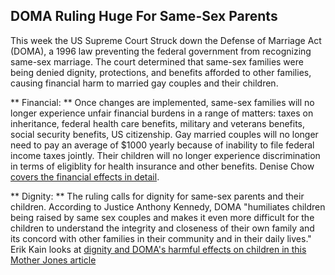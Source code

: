
## DOMA Ruling Huge For Same-Sex Parents

This week the US Supreme Court Struck down the Defense of Marriage Act (DOMA), a 1996 law preventing the federal government from recognizing same-sex marriage.  The court determined that same-sex families were being denied dignity, protections, and benefits afforded to other families, causing financial harm to married gay couples and their children.

** Financial: ** Once changes are implemented, same-sex families will no longer experience unfair financial burdens in a range of matters: taxes on inheritance, federal health care benefits, military and veterans benefits, social security benefits, US citizenship. Gay married couples will no longer need to pay an average of $1000 yearly because of inability to file federal income taxes jointly. Their children will no longer experience discrimination in terms of eligiblity for health insurance and other benefits.  Denise Chow [covers the financial effects in detail](http://www.livescience.com/37779-supreme-court-doma-rulings-gay-couples.html "Financial effects of ending DOMA").

** Dignity: ** The ruling calls for dignity for same-sex parents and their children. According to Justice Anthony Kennedy, DOMA "humiliates children being raised by same sex couples and makes it even more difficult for the children to understand the integrity and closeness of their own family and its concord with other families in their community and in their daily lives."  Erik Kain looks at [dignity and DOMA's harmful effects on children in this Mother Jones article](http://www.motherjones.com/mojo/2013/06/doma-justice-kennedy-children "DOMA Had To Go")
